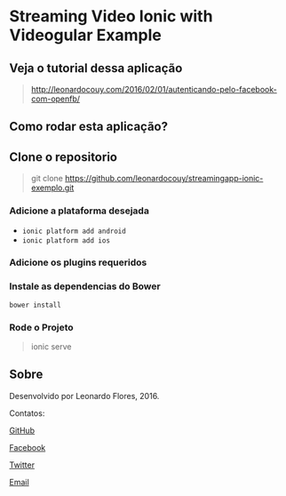 Streaming Video Ionic with Videogular Example
=====================
## Veja o tutorial dessa aplicação ##

> http://leonardocouy.com/2016/02/01/autenticando-pelo-facebook-com-openfb/

## Como rodar esta aplicação? ##

## Clone o repositorio

> git clone https://github.com/leonardocouy/streamingapp-ionic-exemplo.git

### Adicione a plataforma desejada

* `ionic platform add android`
* `ionic platform add ios`

### Adicione os plugins requeridos

### Instale as dependencias do Bower

`bower install`

### Rode o Projeto

> ionic serve


## Sobre

Desenvolvido por Leonardo Flores, 2016.

Contatos:

[GitHub](http://github.com/leonardocouy)

[Facebook](http://facebook.com/leonardoclaw)

[Twitter](http://twitter.com/_iamleofc)

[Email](mailto://leonardocouy@hotmail.com)